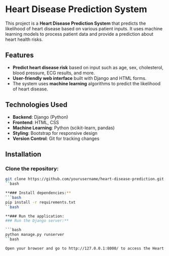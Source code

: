 # Heart Disease Prediction System

This project is a **Heart Disease Prediction System** that predicts the likelihood of heart disease based on various patient inputs. It uses machine learning models to process patient data and provide a prediction about heart health risks.

## Features

- **Predict heart disease risk** based on input such as age, sex, cholesterol, blood pressure, ECG results, and more.
- **User-friendly web interface** built with Django and HTML forms.
- The system uses **machine learning** algorithms to predict the likelihood of heart disease.
  
## Technologies Used

- **Backend**: Django (Python)
- **Frontend**: HTML, CSS
- **Machine Learning**: Python (scikit-learn, pandas)
- **Styling**: Bootstrap for responsive design
- **Version Control**: Git for tracking changes

## Installation

### Clone the repository:
```bash
git clone https://github.com/yourusername/heart-disease-prediction.git
``bash

**### Install dependencies:**
```bash
pip install -r requirements.txt
``bash

**### Run the application:
### Run the Django server:**

```bash
python manage.py runserver
``bash

Open your browser and go to http://127.0.0.1:8000/ to access the Heart Disease Prediction form.
